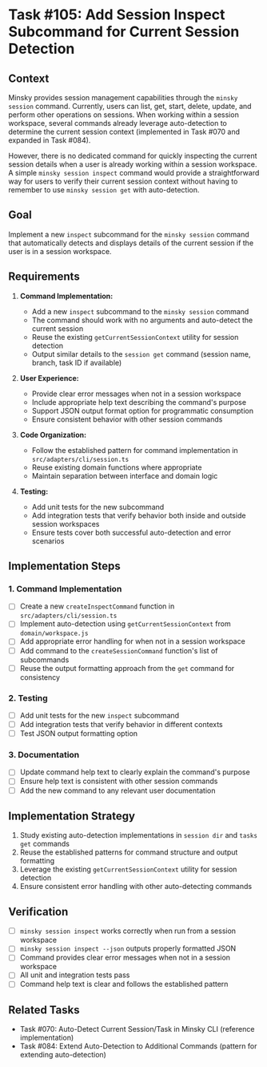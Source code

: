 # Task #105: Add Session Inspect Subcommand for Current Session Detection

## Context

Minsky provides session management capabilities through the `minsky session` command. Currently, users can list, get, start, delete, update, and perform other operations on sessions. When working within a session workspace, several commands already leverage auto-detection to determine the current session context (implemented in Task #070 and expanded in Task #084).

However, there is no dedicated command for quickly inspecting the current session details when a user is already working within a session workspace. A simple `minsky session inspect` command would provide a straightforward way for users to verify their current session context without having to remember to use `minsky session get` with auto-detection.

## Goal

Implement a new `inspect` subcommand for the `minsky session` command that automatically detects and displays details of the current session if the user is in a session workspace.

## Requirements

1. **Command Implementation:**

   - Add a new `inspect` subcommand to the `minsky session` command
   - The command should work with no arguments and auto-detect the current session
   - Reuse the existing `getCurrentSessionContext` utility for session detection
   - Output similar details to the `session get` command (session name, branch, task ID if available)

2. **User Experience:**

   - Provide clear error messages when not in a session workspace
   - Include appropriate help text describing the command's purpose
   - Support JSON output format option for programmatic consumption
   - Ensure consistent behavior with other session commands

3. **Code Organization:**

   - Follow the established pattern for command implementation in `src/adapters/cli/session.ts`
   - Reuse existing domain functions where appropriate
   - Maintain separation between interface and domain logic

4. **Testing:**
   - Add unit tests for the new subcommand
   - Add integration tests that verify behavior both inside and outside session workspaces
   - Ensure tests cover both successful auto-detection and error scenarios

## Implementation Steps

### 1. Command Implementation

- [ ] Create a new `createInspectCommand` function in `src/adapters/cli/session.ts`
- [ ] Implement auto-detection using `getCurrentSessionContext` from `domain/workspace.js`
- [ ] Add appropriate error handling for when not in a session workspace
- [ ] Add command to the `createSessionCommand` function's list of subcommands
- [ ] Reuse the output formatting approach from the `get` command for consistency

### 2. Testing

- [ ] Add unit tests for the new `inspect` subcommand
- [ ] Add integration tests that verify behavior in different contexts
- [ ] Test JSON output formatting option

### 3. Documentation

- [ ] Update command help text to clearly explain the command's purpose
- [ ] Ensure help text is consistent with other session commands
- [ ] Add the new command to any relevant user documentation

## Implementation Strategy

1. Study existing auto-detection implementations in `session dir` and `tasks get` commands
2. Reuse the established patterns for command structure and output formatting
3. Leverage the existing `getCurrentSessionContext` utility for session detection
4. Ensure consistent error handling with other auto-detecting commands

## Verification

- [ ] `minsky session inspect` works correctly when run from a session workspace
- [ ] `minsky session inspect --json` outputs properly formatted JSON
- [ ] Command provides clear error messages when not in a session workspace
- [ ] All unit and integration tests pass
- [ ] Command help text is clear and follows the established pattern

## Related Tasks

- Task #070: Auto-Detect Current Session/Task in Minsky CLI (reference implementation)
- Task #084: Extend Auto-Detection to Additional Commands (pattern for extending auto-detection)

